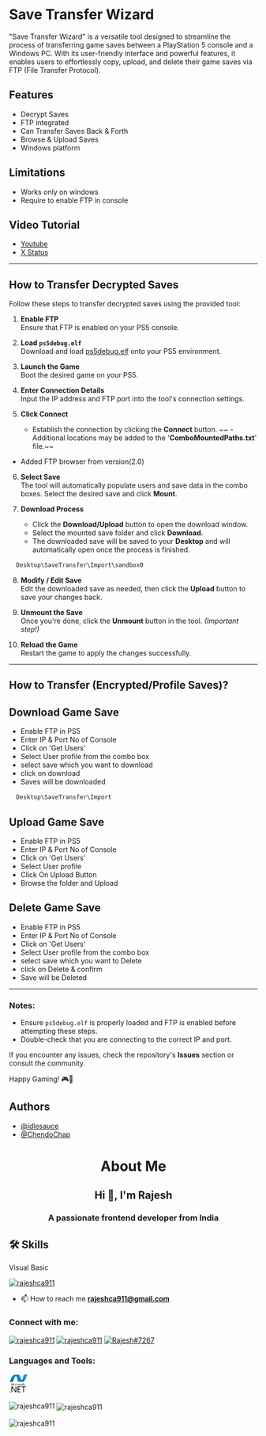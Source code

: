 # Save Transfer Wizard

"Save Transfer Wizard" is a versatile tool designed to streamline the process of transferring game saves between a PlayStation 5 console and a Windows PC. With its user-friendly interface and powerful features, it enables users to effortlessly copy, upload, and delete their game saves via FTP (File Transfer Protocol).



## Features

- Decrypt Saves
- FTP integrated
- Can Transfer Saves Back & Forth
- Browse & Upload Saves
- Windows platform

## Limitations

- Works only on windows
- Require to enable FTP in console



## Video Tutorial
- [Youtube](https://youtu.be/bKDH_51VjG4)
- [X Status](https://x.com/i/status/1865682027217039851)

---

## How to Transfer Decrypted Saves

Follow these steps to transfer decrypted saves using the provided tool:

1. **Enable FTP**  
   Ensure that FTP is enabled on your PS5 console.

2. **Load `ps5debug.elf`**  
   Download and load [ps5debug.elf](https://github.com/idlesauce/ps5debug/releases) onto your PS5 environment.

3. **Launch the Game**  
   Boot the desired game on your PS5.

4. **Enter Connection Details**  
   Input the IP address and FTP port into the tool's connection settings.

5. **Click Connect**  
   - Establish the connection by clicking the **Connect** button.
  ~~ - Additional locations may be added to the '**ComboMountedPaths.txt**' file.~~
 - Added FTP browser from version(2.0)


6. **Select Save**  
   The tool will automatically populate users and save data in the combo boxes. Select the desired save and click **Mount**.

7. **Download Process**  
   - Click the **Download/Upload** button to open the download window.  
   - Select the mounted save folder and click **Download**.  
   - The downloaded save will be saved to your **Desktop** and will automatically open once the process is finished.
```bash
  Desktop\SaveTransfer\Import\sandbox0
```
8. **Modify / Edit Save**  
   Edit the downloaded save as needed, then click the **Upload** button to save your changes back.

9. **Unmount the Save**  
   Once you're done, click the **Unmount** button in the tool. *(Important step!)*

10. **Reload the Game**  
    Restart the game to apply the changes successfully.

---

## How to Transfer (Encrypted/Profile Saves)?
## Download Game Save

- Enable FTP in PS5
- Enter IP & Port No of Console
- Click on 'Get Users'
- Select User profile from the combo box
- select save which you want to download 
- click on download
- Saves will be downloaded
```bash
  Desktop\SaveTransfer\Import
```
## Upload Game Save
- Enable FTP in PS5
- Enter IP & Port No of Console
- Click on 'Get Users'
- Select User profile
- Click On Upload Button
- Browse the folder and Upload

## Delete Game Save

- Enable FTP in PS5
- Enter IP & Port No of Console
- Click on 'Get Users'
- Select User profile from the combo box
- select save which you want to Delete 
- click on Delete & confirm
- Save will be Deleted



---


### Notes:
- Ensure `ps5debug.elf` is properly loaded and FTP is enabled before attempting these steps.  
- Double-check that you are connecting to the correct IP and port.

If you encounter any issues, check the repository's **Issues** section or consult the community.

Happy Gaming! 🎮🚀



## Authors

- [@idlesauce](https://github.com/idlesauce/Playstation-4-Save-Mounter)
- [@ChendoChap](https://github.com/ChendoChap/Playstation-4-Save-Mounter)




<h1 align="center">About Me </h1>
<h2 align="center">Hi 👋, I'm Rajesh</h2>
<h3 align="center">A passionate frontend developer from India</h3>


## 🛠 Skills
Visual Basic



<p align="left"> <a href="https://twitter.com/rajeshca911" target="blank"><img src="https://img.shields.io/twitter/follow/rajeshca911?logo=twitter&style=for-the-badge" alt="rajeshca911" /></a> </p>

- 📫 How to reach me **rajeshca911@gmail.com**

<h3 align="left">Connect with me:</h3>
<p align="left">
<a href="https://twitter.com/rajeshca911" target="blank"><img align="center" src="https://raw.githubusercontent.com/rahuldkjain/github-profile-readme-generator/master/src/images/icons/Social/twitter.svg" alt="rajeshca911" height="30" width="40" /></a>
<a href="https://instagram.com/rajeshca911" target="blank"><img align="center" src="https://raw.githubusercontent.com/rahuldkjain/github-profile-readme-generator/master/src/images/icons/Social/instagram.svg" alt="rajeshca911" height="30" width="40" /></a>
<a href="https://discord.gg/Rajesh#7267" target="blank"><img align="center" src="https://raw.githubusercontent.com/rahuldkjain/github-profile-readme-generator/master/src/images/icons/Social/discord.svg" alt="Rajesh#7267" height="30" width="40" /></a>
</p>

<h3 align="left">Languages and Tools:</h3>
<p align="left"> <a href="https://dotnet.microsoft.com/" target="_blank" rel="noreferrer"> <img src="https://raw.githubusercontent.com/devicons/devicon/master/icons/dot-net/dot-net-original-wordmark.svg" alt="dotnet" width="40" height="40"/> </a> </p>

<p><img align="left" src="https://github-readme-stats.vercel.app/api/top-langs?username=rajeshca911&show_icons=true&locale=en&layout=compact" alt="rajeshca911" /></p>

<p>&nbsp;<img align="center" src="https://github-readme-stats.vercel.app/api?username=rajeshca911&show_icons=true&locale=en" alt="rajeshca911" /></p>

<p><img align="center" src="https://github-readme-streak-stats.herokuapp.com/?user=rajeshca911&" alt="rajeshca911" /></p>

